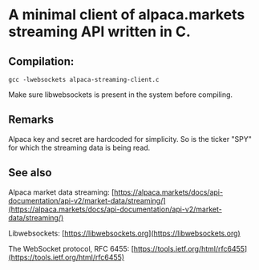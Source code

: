# A minimal client of alpaca.markets streaming API written in C.



## Compilation:

```
gcc -lwebsockets alpaca-streaming-client.c
```

Make sure libwebsockets is present in the system before compiling.

## Remarks
Alpaca key and secret are hardcoded for simplicity. So is the ticker "SPY" for which the streaming data is being read.

## See also
Alpaca market data streaming:
[https://alpaca.markets/docs/api-documentation/api-v2/market-data/streaming/](https://alpaca.markets/docs/api-documentation/api-v2/market-data/streaming/)

Libwebsockets:
[https://libwebsockets.org](https://libwebsockets.org)

The WebSocket protocol, RFC 6455:
[https://tools.ietf.org/html/rfc6455](https://tools.ietf.org/html/rfc6455)



